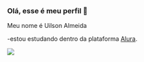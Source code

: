 ### Olá, esse é meu perfil 👋

Meu nome é Uilson Almeida 

-estou estudando dentro da plataforma [Alura](https://www.alura.com.br).

![](https://media1.tenor.com/m/LV5bhtypj0YAAAAC/seiya-shock.gif)


